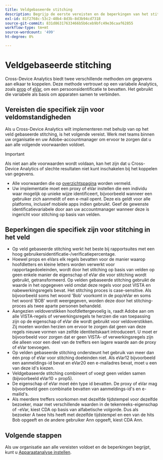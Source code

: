 ```yaml
---
title: Veldgebaseerde stitching
description: Begrijp de eerste vereisten en de beperkingen van het stitching van gegevens gebruikend op gebied-gebaseerde stitching.
exl-id: 81f2768c-53c2-40b4-8d3b-8d3b94cd7318
source-git-commit: 831d86317633466b5b6ceb9bfc49e36caaf62855
workflow-type: tm+mt
source-wordcount: '499'
ht-degree: 0%

---
```


# Veldgebaseerde stitching

Cross-Device Analytics biedt twee verschillende methoden om gegevens aan elkaar te koppelen. Deze methode vertrouwt op een variabele Analytics, zoals [prop](/help/implement/vars/page-vars/prop.md) of [eVar](/help/implement/vars/page-vars/evar.md), om een persoonsidentificatie te bevatten. Het gebruikt die variabele als basis om apparaten samen te verbinden.

## Vereisten die specifiek zijn voor veldomstandigheden

Als u Cross-Device Analytics wilt implementeren met behulp van op het veld gebaseerde stitching, is het volgende vereist. Werk met teams binnen uw organisatie en uw Adobe-accountmanager om ervoor te zorgen dat u aan alle volgende voorwaarden voldoet.

>[!IMPORTANT]
>
>Als niet aan alle voorwaarden wordt voldaan, kan het zijn dat u Cross-Device Analytics of slechte resultaten niet kunt inschakelen bij het koppelen van gegevens.

* Alle voorwaarden die op [overzichtspagina](overview.md) worden vermeld.
* Uw implementatie moet een proxy of eVar instellen die een individu waar mogelijk op unieke wijze identificeert, bijvoorbeeld wanneer een gebruiker zich aanmeldt of een e-mail opent. Deze eis geldt voor alle platforms, inclusief mobiele apps indien gebruikt. Geef de gewenste identificatievariabele door aan uw accountmanager wanneer deze is ingericht voor stitching op basis van velden.

## Beperkingen die specifiek zijn voor stitching in het veld

* Op veld gebaseerde stitching werkt het beste bij rapportsuites met een hoog gebruikersidentificatie-/verificatiepercentage.
* Hoewel props en eVars elk regels bevatten voor de manier waarop hoofdletters en kleine letters worden verwerkt voor rapportagedoeleinden, wordt door het stitching op basis van velden op geen enkele manier de eigenschap of eVar die voor stitching wordt gebruikt, getransformeerd. Op velden gebaseerde stitching gebruikt de waarde in het opgegeven veld omdat deze regels voor post VISTA en nabewerkingsregels bevat. Het stitching proces is case-sensitive. Als bijvoorbeeld soms het woord &#39;Bob&#39; voorkomt in de pop/eVar en soms het woord &#39;BOB&#39; wordt weergegeven, worden deze door het stitching-proces als twee aparte personen behandeld.
* Aangezien veldoverstikken hoofdlettergevoelig is, raadt Adobe aan om alle VISTA-regels of verwerkingsregels te herzien die van toepassing zijn op de eigenschap of eVar die wordt gebruikt voor veldoverstikken. Zij moeten worden herzien om ervoor te zorgen dat geen van deze regels nieuwe vormen van zelfde identiteitskaart introduceert. U moet er bijvoorbeeld voor zorgen dat er geen VISTA- of verwerkingsregels zijn die alleen voor een deel van de treffers een lagere waarde aan de proxy of eVar toevoegen.
* Op velden gebaseerde stitching ondersteunt het gebruik van meer dan één prop of eVar voor stitching doeleinden niet. Als eVar12 bijvoorbeeld een aanmeldings-id bevat en eVar20 een e-mailadres bevat, moet u een van deze id&#39;s kiezen.
* Veldgebaseerde stitching combineert of voegt geen velden samen (bijvoorbeeld eVar10 + prop5).
* De eigenschap of eVar moet één type id bevatten. De proxy of eVar mag bijvoorbeeld geen combinatie bevatten van aanmeldings-id&#39;s en e-mailid&#39;s.
* Als meerdere treffers voorkomen met dezelfde tijdstempel voor dezelfde bezoeker, maar met verschillende waarden in de tekenreeks-eigenschap of -eVar, kiest CDA op basis van alfabetische volgorde. Dus als bezoeker A twee hits heeft met dezelfde tijdstempel en een van de hits Bob opgeeft en de andere gebruiker Ann opgeeft, kiest CDA Ann.


## Volgende stappen

Als uw organisatie aan alle vereisten voldoet en de beperkingen begrijpt, kunt u [Apparaatanalyse instellen](setup.md).
